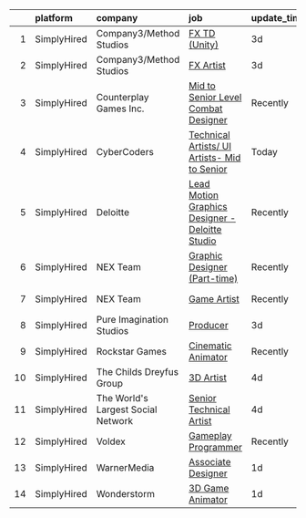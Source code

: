 

|    | platform    | company                            | job                                                                                                                                                      | update_time   | location             |
|---:|:------------|:-----------------------------------|:---------------------------------------------------------------------------------------------------------------------------------------------------------|:--------------|:---------------------|
|  1 | SimplyHired | Company3/Method Studios            | [FX TD (Unity)](https://www.simplyhired.com/job/fjDeaV3oRL-_EJRik8ssyClRD4RMctNKsq0BH2YrMPInMq8GhTrgqw?q=vfx+designer)                                   | 3d            | Santa Monica, CA     |
|  2 | SimplyHired | Company3/Method Studios            | [FX Artist](https://www.simplyhired.com/job/wm5dlavE8s0o9Q3xlXtN9kUXQxDAKMJ6ecRWMqh09xVb6aAD8i1mhA?q=vfx+designer)                                       | 3d            | Santa Monica, CA     |
|  3 | SimplyHired | Counterplay Games Inc.             | [Mid to Senior Level Combat Designer](https://www.simplyhired.com/job/58XCqYCs9S-J_ODQ5CnDlJsdnVZ3-AqKVp_zcJtA6cHx5NL_prN7pw?q=vfx+designer)             | Recently      | Remote               |
|  4 | SimplyHired | CyberCoders                        | [Technical Artists/ UI Artists- Mid to Senior](https://www.simplyhired.com/job/_ZfWNtuhIZA-UrzjuSlIl0cWjE_LVS2AaDP50uYbuhdx5ewNko2Trg?q=vfx+designer)    | Today         | Austin, TX           |
|  5 | SimplyHired | Deloitte                           | [Lead Motion Graphics Designer - Deloitte Studio](https://www.simplyhired.com/job/oVWRq2W5pANOw2b9qtI9ZCK6mFnNLFqNjxR5Ksg8WHlMGSiAxlQ15Q?q=vfx+designer) | Recently      | Tampa, FL            |
|  6 | SimplyHired | NEX Team                           | [Graphic Designer (Part-time)](https://www.simplyhired.com/job/ArAeCERgNJnSROsAEp2n_qO-I_lzyfnz6bM36NLhmwbGxJAjPueYyg?q=vfx+designer)                    | Recently      | Remote               |
|  7 | SimplyHired | NEX Team                           | [Game Artist](https://www.simplyhired.com/job/iVkoAAMN1edBhgoQM66yQmgz4Y8e1psB7T-iOLVmv2-MQxpbwRq6-g?q=vfx+designer)                                     | Recently      | San Jose, CA         |
|  8 | SimplyHired | Pure Imagination Studios           | [Producer](https://www.simplyhired.com/job/mX1JOjQZPnbNDaJLHodL3suSgUzUgX9XmnV0SL-_fiofeTqJ7yVyDw?q=vfx+designer)                                        | 3d            | Sherman Oaks, CA     |
|  9 | SimplyHired | Rockstar Games                     | [Cinematic Animator](https://www.simplyhired.com/job/KGRR89kCRSj47SONfiZHxBkxLLaRZGFC7uYOYI-0QIQ8yFaO8OB4Hg?q=vfx+designer)                              | Recently      | Manhattan, NY        |
| 10 | SimplyHired | The Childs Dreyfus Group           | [3D Artist](https://www.simplyhired.com/job/8Mkbb5ipv1IRBUHerpIH2bBVsuJ9xF8RKt9eOpumkjd_FbM8YfaX3g?q=vfx+designer)                                       | 4d            | Remote +16 locations |
| 11 | SimplyHired | The World's Largest Social Network | [Senior Technical Artist](https://www.simplyhired.com/job/fQY1gP4F4ibPmk_3K4J3bDr4ASjzRiuwHDygRrw-d5mGWv3sCgVhhA?q=vfx+designer)                         | 4d            | Sausalito, CA        |
| 12 | SimplyHired | Voldex                             | [Gameplay Programmer](https://www.simplyhired.com/job/fAfitGgLHkvEmf6LeQHX_DykxzRJJBhva6fPrFjCyjyeiJtJtWBeOQ?q=vfx+designer)                             | Recently      | Remote               |
| 13 | SimplyHired | WarnerMedia                        | [Associate Designer](https://www.simplyhired.com/job/I-VZGIKodrwflLi8cHoDKjSVP_yoiN0c1nyIGrxFJOqCkH8L9RtQ5w?q=vfx+designer)                              | 1d            | Atlanta, GA          |
| 14 | SimplyHired | Wonderstorm                        | [3D Game Animator](https://www.simplyhired.com/job/bkub0L7ta-mVWZDPvRe3xL9N1wqLWx23hF4kp6mwj1nt76WBdbq2AQ?q=vfx+designer)                                | 1d            | Los Angeles, CA      |